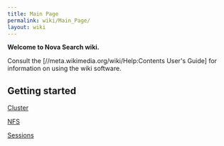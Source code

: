 ```yaml
---
title: Main Page
permalink: wiki/Main_Page/
layout: wiki
---
```


**Welcome to Nova Search wiki.**

Consult the \[//meta.wikimedia.org/wiki/Help:Contents User's Guide\] for
information on using the wiki software.

Getting started
---------------

[Cluster](/wiki/Cluster "wikilink")

[NFS](/wiki/NFS "wikilink")

[Sessions](/wiki/Sessions "wikilink")
